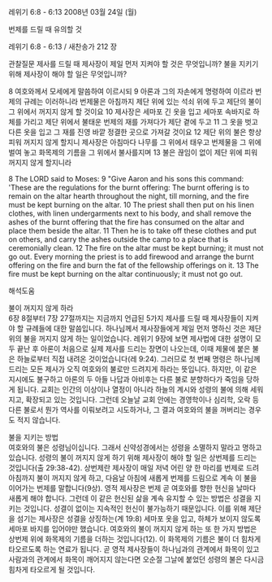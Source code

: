 레위기 6:8 - 6:13 
2008년 03월 24일 (월)

번제를 드릴 때 유의할 것



레위기 6:8 - 6:13 / 새찬송가 212 장


관찰질문
제사를 드릴 때 제사장이 제일 먼저 지켜야 할 것은 무엇입니까? 
불을 지키기 위해 제사장이 해야 할 일은 무엇입니까? 

8 여호와께서 모세에게 말씀하여 이르시되 9 아론과 그의 자손에게 명령하여 이르라 번제의 규례는 이러하니라 번제물은 아침까지 제단 위에 있는 석쇠 위에 두고 제단의 불이 그 위에서 꺼지지 않게 할 것이요 10 제사장은 세마포 긴 옷을 입고 세마포 속바지로 하체를 가리고 제단 위에서 불태운 번제의 재를 가져다가 제단 곁에 두고 11 그 옷을 벗고 다른 옷을 입고 그 재를 진영 바깥 정결한 곳으로 가져갈 것이요 12 제단 위의 불은 항상 피워 꺼지지 않게 할지니 제사장은 아침마다 나무를 그 위에서 태우고 번제물을 그 위에 벌여 놓고 화목제의 기름을 그 위에서 불사를지며 13 불은 끊임이 없이 제단 위에 피워 꺼지지 않게 할지니라  


8 The LORD said to Moses: 9 "Give Aaron and his sons this command: 'These are the regulations for the burnt offering: The burnt offering is to remain on the altar hearth throughout the night, till morning, and the fire must be kept burning on the altar. 10 The priest shall then put on his linen clothes, with linen undergarments next to his body, and shall remove the ashes of the burnt offering that the fire has consumed on the altar and place them beside the altar. 11 Then he is to take off these clothes and put on others, and carry the ashes outside the camp to a place that is ceremonially clean. 12 The fire on the altar must be kept burning; it must not go out. Every morning the priest is to add firewood and arrange the burnt offering on the fire and burn the fat of the fellowship offerings on it. 13 The fire must be kept burning on the altar continuously; it must not go out.

해석도움





불이 꺼지지 않게 하라  
6장 8절부터 7장 27절까지는 지금까지 언급된 5가지 제사를 드릴 때 제사장들이 지켜야 할 규례들에 대한 말씀입니다. 하나님께서 제사장들에게 제일 먼저 명하신 것은 제단 위의 불을 꺼지지 않게 하는 일이었습니다. 레위기 9장에 보면 제사법에 대한 설명이 모두 끝난 후 아론이 처음으로 실제 제사를 드리는 장면이 나오는데, 이때 제물에 붙은 불은 하늘로부터 직접 내려온 것이었습니다(레 9:24). 그러므로 첫 번째 명령은 하나님께 드리는 모든 제사가 오직 여호와의 불로만 드려지게 하라는 뜻입니다. 하지만, 이 같은 지시에도 불구하고 아론의 두 아들 나답과 아비후는 다른 불로 분향하다가 죽임을 당하게 됩니다. 교회는 인간의 이상이나 열정이 아니라 하늘의 계시와 성령의 불에 의해 세워지고, 확장되고 있는 것입니다. 그런데 오늘날 교회 안에는 경영학이나 심리학, 오락 등 다른 불로서 뭔가 역사를 이뤄보려고 시도하거나, 그 결과 여호와의 불을 꺼버리는 경우도 적지 않습니다.    

불을 지키는 방법  
여호와의 불은 성령님이십니다. 그래서 신약성경에서는 성령을 소멸하지 말라고 명하고 있습니다. 성령의 불이 꺼지지 않게 하기 위해 제사장이 해야 할 일은 상번제를 드리는 것입니다(출 29:38-42). 상번제란 제사장이 매일 저녁 어린 양 한 마리를 번제로 드려 아침까지 불이 꺼지지 않게 하고, 다음날 아침에 새롭게 번제를 드림으로 계속 이 불을 이어가는 번제를 말합니다(9상). 영적 제사장은 번제 곧 여호와를 향한 헌신을 날마다 새롭게 해야 합니다. 그런데 이 같은 헌신된 삶을 계속 유지할 수 있는 방법은 성결을 지키는 것입니다. 성결이 없이는 지속적인 헌신이 불가능하기 때문입니다. 이를 위해 제단을 섬기는 제사장은 성결을 상징하는(계 19:8) 세마포 옷을 입고, 하체가 보이지 않도록 세마포 바지를 입어야만 했습니다. 여호와의 불이 꺼지지 않게 하는 또 한 가지 방법은 상번제 위에 화목제의 기름을 더하는 것입니다(12). 이 화목제의 기름은 불이 더 힘차게 타오르도록 하는 연료가 됩니다. 곧 영적 제사장들이 하나님과의 관계에서 화목이 있고 사람과의 관계에서 화목이 깨어지지 않는다면 오순절 그날에 붙었던 성령의 불은 다시금 힘차게 타오르게 될 것입니다.